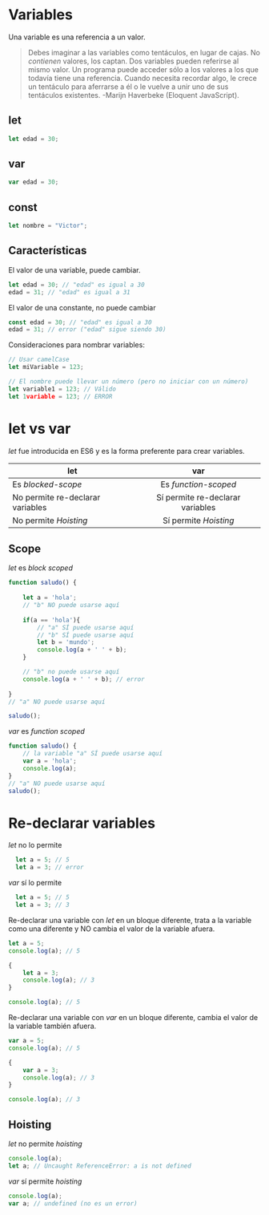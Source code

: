 # Variables
Una variable es una referencia a un valor.
> Debes imaginar a las variables como tentáculos, en lugar de cajas. No _contienen_ valores, los captan. Dos variables pueden referirse al mismo valor. Un programa puede acceder sólo a los valores a los que todavía tiene una referencia. Cuando necesita recordar algo, le crece un tentáculo para aferrarse a él o le vuelve a unir uno de sus tentáculos existentes. -Marijn Haverbeke (Eloquent JavaScript).
> 
## let
```javascript
let edad = 30;
```

## var
```javascript
var edad = 30;
````

## const
```javascript
let nombre = "Victor";
```

## Características
El valor de una variable, puede cambiar.

```javascript
let edad = 30; // "edad" es igual a 30
edad = 31; // "edad" es igual a 31
```

El valor de una constante, no puede cambiar
```javascript
const edad = 30; // "edad" es igual a 30
edad = 31; // error ("edad" sigue siendo 30)
```

Consideraciones para nombrar variables:
```javascript
// Usar camelCase
let miVariable = 123;

// El nombre puede llevar un número (pero no iniciar con un número)
let variable1 = 123; // Válido
let 1variable = 123; // ERROR
```

# let vs var
_let_ fue introducida en ES6 y es la forma preferente para crear variables.

| let      |      var      |
|----------|:-------------:|
| Es _blocked-scope_ |  Es _function-scoped_ |
| No permite re-declarar variables |    Sí permite re-declarar variables   |
| No permite _Hoisting_ | Sí permite _Hoisting_ |


## Scope
_let_ es _block scoped_
```javascript
function saludo() {
  
    let a = 'hola';
    // "b" NO puede usarse aquí
  
    if(a == 'hola'){
        // "a" SÍ puede usarse aquí
        // "b" SÍ puede usarse aquí
        let b = 'mundo';
        console.log(a + ' ' + b);
    }

    // "b" no puede usarse aquí
    console.log(a + ' ' + b); // error
  
}
// "a" NO puede usarse aquí

saludo();
```

_var_ es _function scoped_
```javascript
function saludo() {
    // la variable "a" SÍ puede usarse aquí
    var a = 'hola';
    console.log(a);
}
// "a" NO puede usarse aquí
saludo();
```

# Re-declarar variables
_let_ no lo permite
```javascript
  let a = 5; // 5
  let a = 3; // error
```
_var_ sí lo permite
```javascript
  let a = 5; // 5
  let a = 3; // 3
```
Re-declarar una variable con _let_ en un bloque diferente, trata a la variable como una diferente y NO cambia el valor de la variable afuera.
```javascript
let a = 5;
console.log(a); // 5

{
    let a = 3;
    console.log(a); // 3
}

console.log(a); // 5
```

Re-declarar una variable con _var_ en un bloque diferente, cambia el valor de la variable también afuera.
```javascript
var a = 5;
console.log(a); // 5

{
    var a = 3;
    console.log(a); // 3
}

console.log(a); // 3
```

## Hoisting
_let_ no permite _hoisting_
```javascript
console.log(a);
let a; // Uncaught ReferenceError: a is not defined
````
_var_ sí permite _hoisting_
```javascript
console.log(a);
var a; // undefined (no es un error)
```
